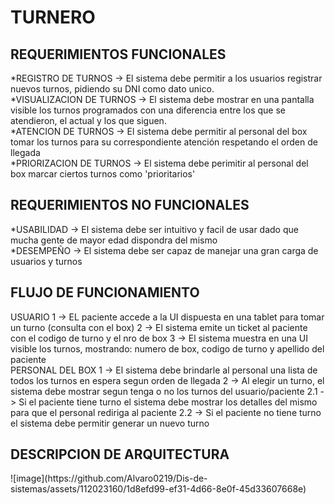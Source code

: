 <h1>TURNERO</h1>

<h2>REQUERIMIENTOS FUNCIONALES</h2>
*REGISTRO DE TURNOS -> El sistema debe permitir a los usuarios registrar nuevos turnos, pidiendo su DNI como dato unico.
<br>
*VISUALIZACION DE TURNOS -> El sistema debe mostrar en una pantalla visible los turnos programados con una diferencia entre los que se atendieron, el actual y los que siguen.
<br>
*ATENCION DE TURNOS -> El sistema debe permitir al personal del box tomar los turnos para su correspondiente atención respetando el orden de llegada 
<br>
*PRIORIZACION DE TURNOS -> El sistema debe perimitir al personal del box marcar ciertos turnos como 'prioritarios'
<br>

<h2>REQUERIMIENTOS NO FUNCIONALES</h2>
*USABILIDAD -> El sistema debe ser intuitivo y facil de usar dado que mucha gente de mayor edad dispondra del mismo
<br>
*DESEMPEÑO -> El sistema debe ser capaz de manejar una gran carga de usuarios y turnos


<h2>FLUJO DE FUNCIONAMIENTO</h2>
USUARIO
1 -> EL paciente accede a la UI dispuesta en una tablet para tomar un turno (consulta con el box)
2 -> El sistema emite un ticket al paciente con el codigo de turno y el nro de box
3 -> El sistema muestra en una UI visible los turnos, mostrando: numero de box, codigo de turno y apellido del paciente
<br>
PERSONAL DEL BOX
1 -> El sistema debe brindarle al personal una lista de todos los turnos en espera segun orden de llegada
2 -> Al elegir un turno, el sistema debe mostrar segun tenga o no los turnos del usuario/paciente
2.1 -> Si el paciente tiene turno el sistema debe mostrar los detalles del mismo para que el personal rediriga al paciente
2.2 -> Si el paciente no tiene turno el sistema debe permitir generar un nuevo turno

<h2>DESCRIPCION DE ARQUITECTURA</h2>
![image](https://github.com/Alvaro0219/Dis-de-sistemas/assets/112023160/1d8efd99-ef31-4d66-8e0f-45d33607668e)
